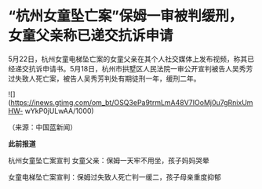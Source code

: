 # “杭州女童坠亡案”保姆一审被判缓刑，女童父亲称已递交抗诉申请

5月22日，杭州女童电梯坠亡案的女童父亲在其个人社交媒体上发布视频，称其已经递交抗诉申请书。5月18日，杭州市拱墅区人民法院一审公开宣判被告人吴秀芳过失致人死亡案，被告人吴秀芳判处有期徒刑一年，缓刑二年。

![](https://inews.gtimg.com/om_bt/OSQ3ePa9trmLmA48V7IOoMj0u7gRnixUmHW-
wYkP0jULwAA/1000)

（来源：中国蓝新闻）

**此前报道**

杭州女童坠亡案宣判 女童父亲：保姆一天牢不用坐，孩子妈妈哭晕

女童电梯坠亡案宣判：保姆过失致人死亡判一缓二，孩子母亲重度抑郁

